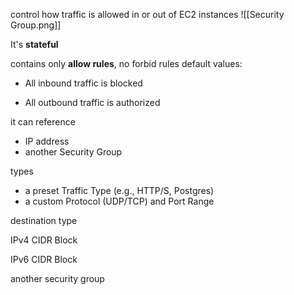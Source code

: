 control how traffic is allowed in or out of EC2 instances
	![[Security Group.png]]

It's **stateful**

contains only **allow rules**, no forbid rules
default values: 
* All inbound traffic is blocked
- All outbound traffic is authorized

it can reference
* IP address
* another Security Group

types
- a preset Traffic Type (e.g., HTTP/S, Postgres) 
- a custom Protocol (UDP/TCP) and Port Range

destination type

IPv4 CIDR Block

IPv6 CIDR Block

another security group